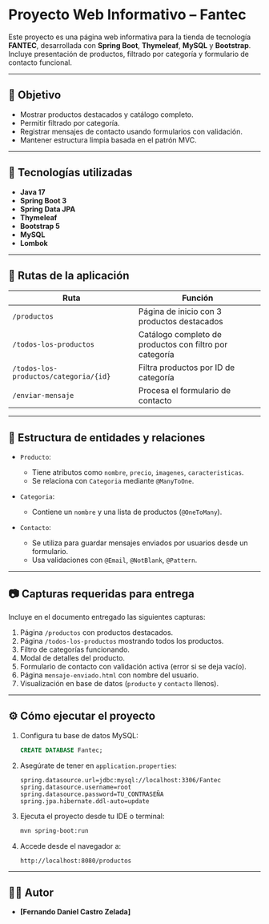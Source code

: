 # Proyecto Web Informativo – Fantec

Este proyecto es una página web informativa para la tienda de tecnología **FANTEC**, desarrollada con **Spring Boot**, **Thymeleaf**, **MySQL** y **Bootstrap**. Incluye presentación de productos, filtrado por categoría y formulario de contacto funcional.

---

## 🎯 Objetivo

- Mostrar productos destacados y catálogo completo.
- Permitir filtrado por categoría.
- Registrar mensajes de contacto usando formularios con validación.
- Mantener estructura limpia basada en el patrón MVC.

---

## 🧱 Tecnologías utilizadas

- **Java 17**
- **Spring Boot 3**
- **Spring Data JPA**
- **Thymeleaf**
- **Bootstrap 5**
- **MySQL**
- **Lombok**

---

## 🔗 Rutas de la aplicación

| Ruta                                 | Función                                               |
|--------------------------------------|--------------------------------------------------------|
| `/productos`                         | Página de inicio con 3 productos destacados           |
| `/todos-los-productos`              | Catálogo completo de productos con filtro por categoría |
| `/todos-los-productos/categoria/{id}` | Filtra productos por ID de categoría                  |
| `/enviar-mensaje`                   | Procesa el formulario de contacto                     |

---

## 🧩 Estructura de entidades y relaciones

- `Producto`:
  - Tiene atributos como `nombre`, `precio`, `imagenes`, `caracteristicas`.
  - Se relaciona con `Categoria` mediante `@ManyToOne`.

- `Categoria`:
  - Contiene un `nombre` y una lista de productos (`@OneToMany`).

- `Contacto`:
  - Se utiliza para guardar mensajes enviados por usuarios desde un formulario.
  - Usa validaciones con `@Email`, `@NotBlank`, `@Pattern`.

---

## 📷 Capturas requeridas para entrega

Incluye en el documento entregado las siguientes capturas:

1. Página `/productos` con productos destacados.
2. Página `/todos-los-productos` mostrando todos los productos.
3. Filtro de categorías funcionando.
4. Modal de detalles del producto.
5. Formulario de contacto con validación activa (error si se deja vacío).
6. Página `mensaje-enviado.html` con nombre del usuario.
7. Visualización en base de datos (`producto` y `contacto` llenos).

---

## ⚙ Cómo ejecutar el proyecto

1. Configura tu base de datos MySQL:
   ```sql
   CREATE DATABASE Fantec;
   ```

2. Asegúrate de tener en `application.properties`:

   ```properties
   spring.datasource.url=jdbc:mysql://localhost:3306/Fantec
   spring.datasource.username=root
   spring.datasource.password=TU_CONTRASEÑA
   spring.jpa.hibernate.ddl-auto=update
   ```

3. Ejecuta el proyecto desde tu IDE o terminal:

   ```bash
   mvn spring-boot:run
   ```

4. Accede desde el navegador a:
   ```
   http://localhost:8080/productos
   ```

---

## 👨‍💻 Autor

- **[Fernando Daniel Castro Zelada]**

